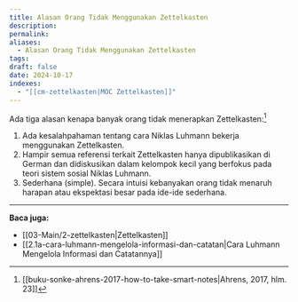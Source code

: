 ```yaml
---
title: Alasan Orang Tidak Menggunakan Zettelkasten
description: 
permalink: 
aliases:
  - Alasan Orang Tidak Menggunakan Zettelkasten
tags: 
draft: false
date: 2024-10-17
indexes:
  - "[[cm-zettelkasten|MOC Zettelkasten]]"
---
```

Ada tiga alasan kenapa banyak orang tidak menerapkan Zettelkasten:[^1]
1. Ada kesalahpahaman tentang cara Niklas Luhmann bekerja menggunakan Zettelkasten.
2. Hampir semua referensi terkait Zettelkasten hanya dipublikasikan di German dan didiskusikan dalam kelompok kecil yang berfokus pada teori sistem sosial Niklas Luhmann.
3. Sederhana (simple). Secara intuisi kebanyakan orang tidak menaruh harapan atau ekspektasi besar pada ide-ide sederhana.



---
**Baca juga:**
- [[03-Main/2-zettelkasten|Zettelkasten]]
- [[2.1a-cara-luhmann-mengelola-informasi-dan-catatan|Cara Luhmann Mengelola Informasi dan Catatannya]]


[^1]: [[buku-sonke-ahrens-2017-how-to-take-smart-notes|Ahrens, 2017, hlm. 23]]